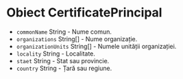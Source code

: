 # Obiect CertificatePrincipal

* `commonName` String - Nume comun.
* `organizations` String[] - Nume organizație.
* `organizationUnits` String[] - Numele unității organizației.
* `locality` String - Localitate.
* `staet` String - Stat sau provincie.
* `country` String - Țară sau regiune.
